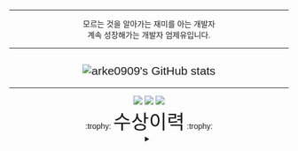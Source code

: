 <style>
@font-face {
    font-family: '양진체';
    src: url('https://fastly.jsdelivr.net/gh/supernovice-lab/font@0.9/yangjin.woff') format('woff');
    font-weight: normal;
    font-style: normal;
}

*
{
font-family : '양진체', Arial, sans-serif;
}

h2 {
    font-weight: normal;
}
</style>

<div align="center">

---
<div vertical="center">
모르는 것을 알아가는 재미를 아는 개발자
<br>
계속 성장해가는 개발자 엄제유입니다.
</div>

-------------



![arke0909's GitHub stats](https://github-readme-stats.vercel.app/api?username=arke0909&show_icons=true&theme=swift )
-------------
-------------

<img src="https://img.shields.io/badge/github-181717?style=for-the-badge&logo=github&logoColor=white">
<img src="https://img.shields.io/badge/Unity-181717?style=for-the-badge&logo=unity&logoColor=white">
<img src="https://img.shields.io/badge/C++
-181717?style=for-the-badge&logo=cplusplus&logoColor=white">

<br>
:trophy:
<span style ="font-size:2.5em;">수상이력</span> 
:trophy:

<details>
<summary></summary>

## 1학년


<details>
<summary></summary>

---



</details>

## 2학년

<details>
<summary></summary>

---


</details>

## 3학년

<details>
<summary></summary>

---


</details>

</details>

</div>
